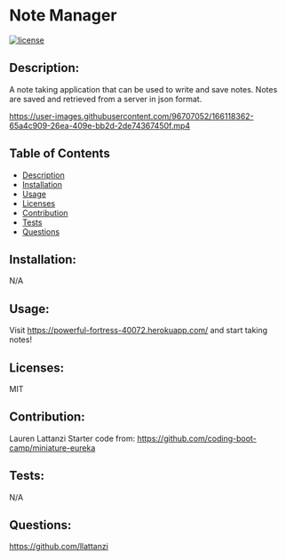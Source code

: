 # Note Manager
  [![license](https://img.shields.io/badge/license-MIT-blue)](https://opensource.org/licenses/MIT) 

  ## Description:
  A note taking application that can be used to write and save notes. Notes are saved and retrieved from a server in json format.


https://user-images.githubusercontent.com/96707052/166118362-65a4c909-26ea-409e-bb2d-2de74367450f.mp4


  ## Table of Contents
  - [Description](#description)
  - [Installation](#installation)
  - [Usage](#usage)
  - [Licenses](#licenses)
  - [Contribution](#contribution)
  - [Tests](#tests)
  - [Questions](#questions)

  ## Installation:
  N/A

  ## Usage:
  Visit https://powerful-fortress-40072.herokuapp.com/ and start taking notes!

  ## Licenses:
  MIT<br/>

  ## Contribution:
  Lauren Lattanzi
  Starter code from: https://github.com/coding-boot-camp/miniature-eureka

  ## Tests:
  N/A

  ## Questions:
  https://github.com/llattanzi
